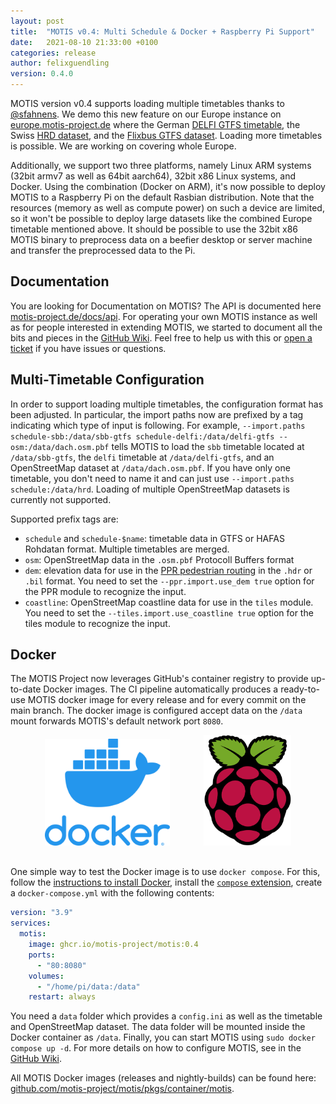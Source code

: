 ```yaml
---
layout: post
title:  "MOTIS v0.4: Multi Schedule & Docker + Raspberry Pi Support"
date:   2021-08-10 21:33:00 +0100
categories: release
author: felixguendling
version: 0.4.0
---
```


MOTIS version v0.4 supports loading multiple timetables thanks to [@sfahnens](https://github.com/sfahnens). We demo this new feature on our Europe instance on [europe.motis-project.de](https://europe.motis-project.de) where the German [DELFI GTFS timetable](https://www.opendata-oepnv.de/ht/de/organisation/delfi/startseite), the Swiss [HRD dataset](https://opentransportdata.swiss/en/dataset), and the [Flixbus GTFS dataset](https://transitfeeds.com/p/flixbus-united-states/1246). Loading more timetables is possible. We are working on covering whole Europe.

Additionally, we support two three platforms, namely Linux ARM systems (32bit armv7 as well as 64bit aarch64), 32bit x86 Linux systems, and Docker. Using the combination (Docker on ARM), it's now possible to deploy MOTIS to a Raspberry Pi on the default Rasbian distribution. Note that the resources (memory as well as compute power) on such a device are limited, so it won't be possible to deploy large datasets like the combined Europe timetable mentioned above. It should be possible to use the 32bit x86 MOTIS binary to preprocess data on a beefier desktop or server machine and transfer the preprocessed data to the Pi.


## Documentation

You are looking for Documentation on MOTIS? The API is documented here [motis-project.de/docs/api](https://motis-project.de/docs/api/). For operating your own MOTIS instance as well as for people interested in extending MOTIS, we started to document all the bits and pieces in the [GitHub Wiki](https://github.com/motis-project/motis/wiki). Feel free to help us with this or [open a ticket](https://github.com/motis-project/motis/issues) if you have issues or questions.


## Multi-Timetable Configuration

In order to support loading multiple timetables, the configuration format has been adjusted. In particular, the import paths now are prefixed by a tag indicating which type of input is following. For example, `--import.paths schedule-sbb:/data/sbb-gtfs schedule-delfi:/data/delfi-gtfs --osm:/data/dach.osm.pbf` tells MOTIS to load the `sbb` timetable located at `/data/sbb-gtfs`, the `delfi` timetable at `/data/delfi-gtfs`, and an OpenStreetMap dataset at `/data/dach.osm.pbf`. If you have only one timetable, you don't need to name it and can just use `--import.paths schedule:/data/hrd`. Loading of multiple OpenStreetMap datasets is currently not supported.

Supported prefix tags are:

  - `schedule` and `schedule-$name`: timetable data in GTFS or HAFAS Rohdatan format. Multiple timetables are merged.
  - `osm`: OpenStreetMap data in the `.osm.pbf` Protocoll Buffers format
  - `dem`: elevation data for use in the [PPR pedestrian routing](https://github.com/motis-project/ppr) in the `.hdr` or `.bil` format. You need to set the `--ppr.import.use_dem true` option for the PPR module to recognize the input.
  - `coastline`: OpenStreetMap coastline data for use in the `tiles` module. You need to set the `--tiles.import.use_coastline true` option for the tiles module to recognize the input.


## Docker

The MOTIS Project now leverages GitHub's container registry to provide up-to-date Docker images. The CI pipeline automatically produces a ready-to-use MOTIS docker image for every release and for every commit on the main branch. The docker image is configured accept data on the `/data` mount forwards MOTIS's default network port `8080`.

<p align="center" style="margin-bottom: 30px">
  <img src="/assets/docker.png" style="width: 200px; margin-right: 50px" />
  <img src="/assets/pi.svg" style="width: 140px" /> 
</p>

One simple way to test the Docker image is to use `docker compose`. For this, follow the [instructions to install Docker](https://docs.docker.com/get-docker/), install the [`compose` extension](https://github.com/docker/compose-cli), create a `docker-compose.yml` with the following contents:

```yml
version: "3.9"
services:
  motis:
    image: ghcr.io/motis-project/motis:0.4
    ports:
      - "80:8080"
    volumes:
      - "/home/pi/data:/data"
    restart: always
```

You need a `data` folder which provides a `config.ini` as well as the timetable and OpenStreetMap dataset. The data folder will be mounted inside the Docker container as `/data`. Finally, you can start MOTIS using `sudo docker compose up -d`. For more details on how to configure MOTIS, see in the [GitHub Wiki](https://github.com/motis-project/motis/wiki/Configuration).

All MOTIS Docker images (releases and nightly-builds) can be found here: [github.com/motis-project/motis/pkgs/container/motis](https://github.com/motis-project/motis/pkgs/container/motis).
